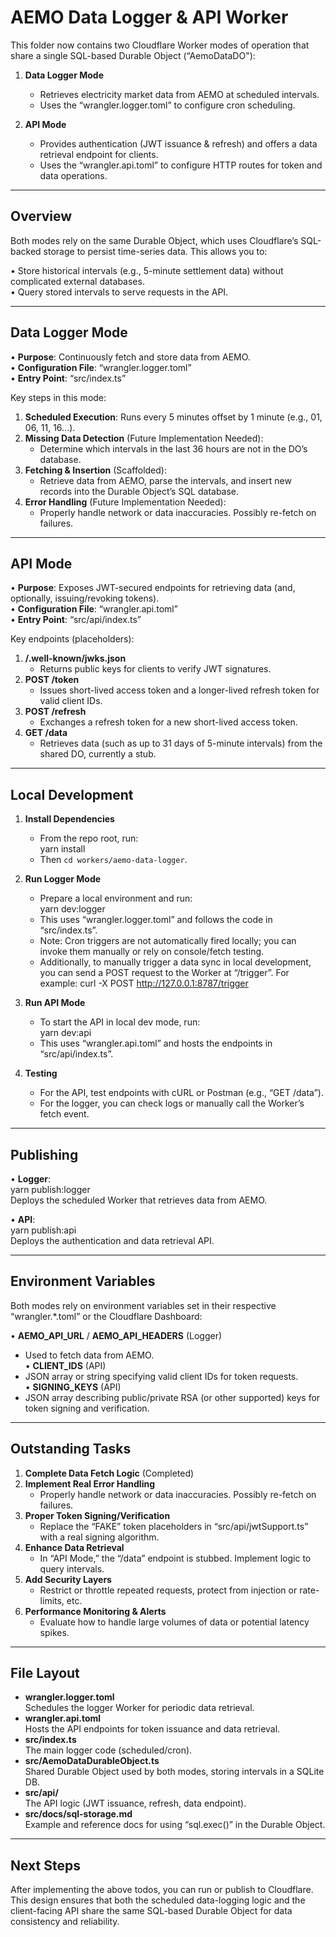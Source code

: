 # AEMO Data Logger & API Worker

This folder now contains two Cloudflare Worker modes of operation that share a single SQL-based Durable Object (“AemoDataDO"):

1. **Data Logger Mode**  
   - Retrieves electricity market data from AEMO at scheduled intervals.  
   - Uses the “wrangler.logger.toml” to configure cron scheduling.  

2. **API Mode**  
   - Provides authentication (JWT issuance & refresh) and offers a data retrieval endpoint for clients.  
   - Uses the “wrangler.api.toml” to configure HTTP routes for token and data operations.  

--------------------------------------------------------------------------------

## Overview

Both modes rely on the same Durable Object, which uses Cloudflare’s SQL-backed storage to persist time-series data. This allows you to:

• Store historical intervals (e.g., 5-minute settlement data) without complicated external databases.  
• Query stored intervals to serve requests in the API.  

--------------------------------------------------------------------------------

## Data Logger Mode

• **Purpose**: Continuously fetch and store data from AEMO.  
• **Configuration File**: “wrangler.logger.toml”  
• **Entry Point**: “src/index.ts”  

Key steps in this mode:

1. **Scheduled Execution**: Runs every 5 minutes offset by 1 minute (e.g., 01, 06, 11, 16...).  
2. **Missing Data Detection** (Future Implementation Needed):  
   - Determine which intervals in the last 36 hours are not in the DO’s database.  
3. **Fetching & Insertion** (Scaffolded):  
   - Retrieve data from AEMO, parse the intervals, and insert new records into the Durable Object’s SQL database.  
4. **Error Handling** (Future Implementation Needed):  
   - Properly handle network or data inaccuracies. Possibly re-fetch on failures.  

--------------------------------------------------------------------------------

## API Mode

• **Purpose**: Exposes JWT-secured endpoints for retrieving data (and, optionally, issuing/revoking tokens).  
• **Configuration File**: “wrangler.api.toml”  
• **Entry Point**: “src/api/index.ts”  

Key endpoints (placeholders):

1. **/.well-known/jwks.json**  
   - Returns public keys for clients to verify JWT signatures.  
2. **POST /token**  
   - Issues short-lived access token and a longer-lived refresh token for valid client IDs.  
3. **POST /refresh**  
   - Exchanges a refresh token for a new short-lived access token.  
4. **GET /data**  
   - Retrieves data (such as up to 31 days of 5-minute intervals) from the shared DO, currently a stub.  

--------------------------------------------------------------------------------

## Local Development

1. **Install Dependencies**  
   - From the repo root, run:  
     yarn install
   - Then `cd workers/aemo-data-logger`.

2. **Run Logger Mode**  
   - Prepare a local environment and run:  
     yarn dev:logger
   - This uses “wrangler.logger.toml” and follows the code in “src/index.ts”.  
   - Note: Cron triggers are not automatically fired locally; you can invoke them manually or rely on console/fetch testing.  
   - Additionally, to manually trigger a data sync in local development, you can send a POST request to the Worker at “/trigger”. For example:
     curl -X POST http://127.0.0.1:8787/trigger

3. **Run API Mode**  
   - To start the API in local dev mode, run:  
     yarn dev:api
   - This uses “wrangler.api.toml” and hosts the endpoints in “src/api/index.ts”.  

4. **Testing**  
   - For the API, test endpoints with cURL or Postman (e.g., “GET /data”).  
   - For the logger, you can check logs or manually call the Worker’s fetch event.  

--------------------------------------------------------------------------------

## Publishing

• **Logger**:  
  yarn publish:logger  
  Deploys the scheduled Worker that retrieves data from AEMO.

• **API**:  
  yarn publish:api  
  Deploys the authentication and data retrieval API.  

--------------------------------------------------------------------------------

## Environment Variables

Both modes rely on environment variables set in their respective “wrangler.*.toml” or the Cloudflare Dashboard:

• **AEMO_API_URL** / **AEMO_API_HEADERS** (Logger)  
  - Used to fetch data from AEMO.  
• **CLIENT_IDS** (API)  
  - JSON array or string specifying valid client IDs for token requests.  
• **SIGNING_KEYS** (API)  
  - JSON array describing public/private RSA (or other supported) keys for token signing and verification.  

--------------------------------------------------------------------------------

## Outstanding Tasks

1. **Complete Data Fetch Logic** (Completed)  
2. **Implement Real Error Handling**  
   - Properly handle network or data inaccuracies. Possibly re-fetch on failures.  
3. **Proper Token Signing/Verification**  
   - Replace the “FAKE” token placeholders in “src/api/jwtSupport.ts” with a real signing algorithm.  
4. **Enhance Data Retrieval**  
   - In “API Mode,” the “/data” endpoint is stubbed. Implement logic to query intervals.  
5. **Add Security Layers**  
   - Restrict or throttle repeated requests, protect from injection or rate-limits, etc.  
6. **Performance Monitoring & Alerts**  
   - Evaluate how to handle large volumes of data or potential latency spikes.  

--------------------------------------------------------------------------------

## File Layout

- **wrangler.logger.toml**  
  Schedules the logger Worker for periodic data retrieval.  
- **wrangler.api.toml**  
  Hosts the API endpoints for token issuance and data retrieval.  
- **src/index.ts**  
  The main logger code (scheduled/cron).  
- **src/AemoDataDurableObject.ts**  
  Shared Durable Object used by both modes, storing intervals in a SQLite DB.  
- **src/api/**  
  The API logic (JWT issuance, refresh, data endpoint).  
- **src/docs/sql-storage.md**  
  Example and reference docs for using “sql.exec()” in the Durable Object.  

--------------------------------------------------------------------------------

## Next Steps

After implementing the above todos, you can run or publish to Cloudflare. This design ensures that both the scheduled data-logging logic and the client-facing API share the same SQL-based Durable Object for data consistency and reliability.